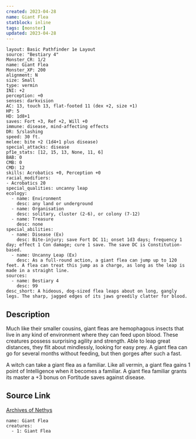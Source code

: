 ```yaml
---
created: 2023-04-28
name: Giant Flea
statblock: inline
tags: [monster]
updated: 2023-04-28
---
```

```statblock
layout: Basic Pathfinder 1e Layout
source: "Bestiary 4"
Monster_CR: 1/2
name: Giant Flea
Monster_XP: 200
alignment: N
size: Small
type: vermin
INI: +2
perception: +0
senses: darkvision
AC: 13, touch 13, flat-footed 11 (dex +2, size +1)
HP: 5
HD: 1d8+1
saves: Fort +3, Ref +2, Will +0
immune: disease, mind-affecting effects
DR: 5/slashing
speed: 30 ft.
melee: bite +2 (1d4+1 plus disease)
special_attacks: disease
pf1e_stats: [12, 15, 13, None, 11, 6]
BAB: 0
CMB: 0
CMD: 12
skills: Acrobatics +0, Perception +0
racial_modifiers:
- Acrobatics 20
special_qualities: uncanny leap
ecology:
  - name: Environment
    desc: any land or underground
  - name: Organisation
    desc: solitary, cluster (2-6), or colony (7-12)
  - name: Treasure
    desc: none
special_abilities:
  - name: Disease (Ex)
    desc: Bite-injury; save Fort DC 11; onset 1d3 days; frequency 1 day; effect 1 Con damage; cure 1 save. The save DC is Constitution-based.
  - name: Uncanny Leap (Ex)
    desc: As a full-round action, a giant flea can jump up to 120 feet. A flea can treat this jump as a charge, as long as the leap is made in a straight line.
sources:
  - name: Bestiary 4
    desc: 99
desc_short: A hideous, dog-sized flea leaps about on long, gangly legs. The sharp, jagged edges of its jaws greedily clatter for blood.
```
## Description
Much like their smaller cousins, giant fleas are hemophagous insects that live in any kind of environment where they can feed upon blood. These creatures possess surprising agility and strength. Able to leap great distances, they flit about mindlessly, looking for easy prey. A giant flea can go for several months without feeding, but then gorges after such a fast.

A witch can take a giant flea as a familiar. Like all vermin, a giant flea gains 1 point of Intelligence when it becomes a familiar. A giant flea familiar grants its master a +3 bonus on Fortitude saves against disease.
## Source Link
[Archives of Nethys](https://aonprd.com/MonsterDisplay.aspx?ItemName=Giant%20Flea)
```encounter-table
name: Giant Flea
creatures:
  - 1: Giant Flea
```
